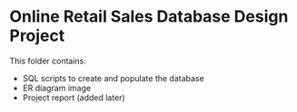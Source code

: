 # Online Retail Sales Database Design Project

This folder contains:
- SQL scripts to create and populate the database
- ER diagram image
- Project report (added later)
